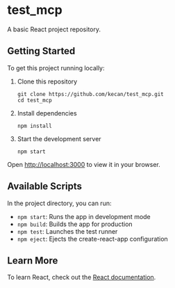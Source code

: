 # test_mcp

A basic React project repository.

## Getting Started

To get this project running locally:

1. Clone this repository
   ```
   git clone https://github.com/kecan/test_mcp.git
   cd test_mcp
   ```

2. Install dependencies
   ```
   npm install
   ```

3. Start the development server
   ```
   npm start
   ```

Open [http://localhost:3000](http://localhost:3000) to view it in your browser.

## Available Scripts

In the project directory, you can run:

- `npm start`: Runs the app in development mode
- `npm build`: Builds the app for production
- `npm test`: Launches the test runner
- `npm eject`: Ejects the create-react-app configuration

## Learn More

To learn React, check out the [React documentation](https://reactjs.org/).
